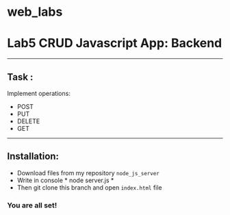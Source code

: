 # web_labs
# Lab5 CRUD Javascript App: Backend

---

## Task :
Implement operations:
+ POST
+ PUT
+ DELETE
+ GET 

---

## Installation:
+ Download files from my repository `node_js_server`
+ Write in console * node server.js *
+ Then git clone this branch and open `index.html` file

### You are all set!
